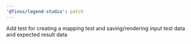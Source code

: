 ```yaml
---
'@finos/legend-studio': patch
---
```


Add test for creating a mapping test and saving/rendering input test data and expected result data

